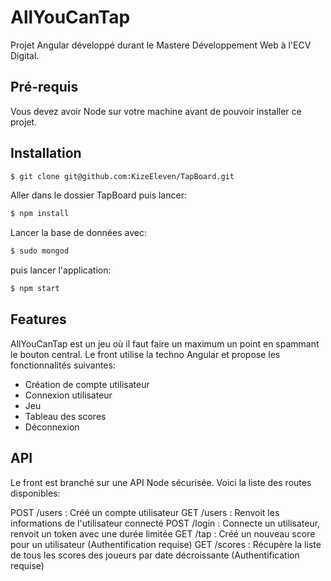# AllYouCanTap

Projet Angular développé durant le Mastere Développement Web à l'ECV Digital.

## Pré-requis

Vous devez avoir Node sur votre machine avant de pouvoir installer ce projet.

## Installation

```bash
$ git clone git@github.com:KizeEleven/TapBoard.git
```

Aller dans le dossier TapBoard puis lancer:

```bash
$ npm install
```

Lancer la base de données avec:
```bash
$ sudo mongod 
```

puis lancer l'application:
```bash
$ npm start
```

## Features

AllYouCanTap est un jeu où il faut faire un maximum un point en spammant le bouton central. Le front utilise la techno Angular et
propose les fonctionnalités suivantes:

- Création de compte utilisateur
- Connexion utilisateur
- Jeu
- Tableau des scores
- Déconnexion

## API

Le front est branché sur une API Node sécurisée. Voici la liste des routes disponibles:

POST /users  :  Créé un compte utilisateur
GET  /users  :  Renvoit les informations de l'utilisateur connecté
POST /login  :  Connecte un utilisateur, renvoit un token avec une durée limitée
GET  /tap    :  Créé un nouveau score pour un utilisateur (Authentification requise)
GET  /scores :  Récupère la liste de tous les scores des joueurs par date décroissante (Authentification requise)







